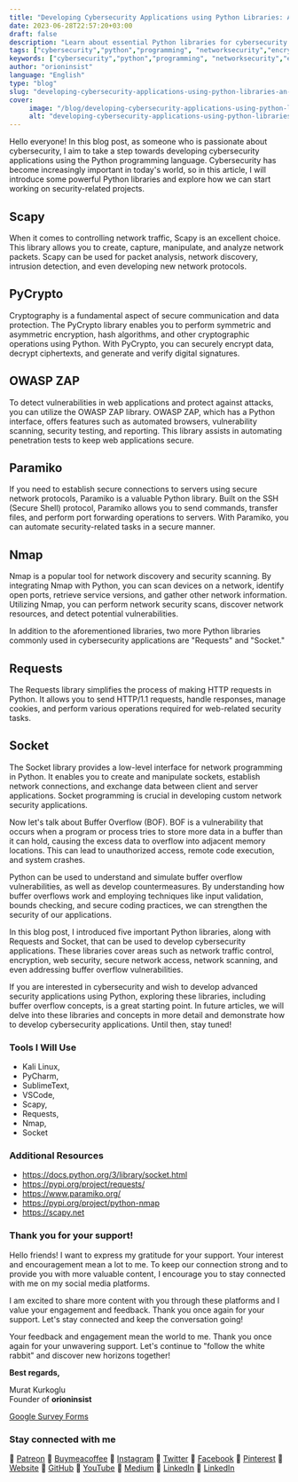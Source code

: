 ```yaml
---
title: "Developing Cybersecurity Applications using Python Libraries: An Introduction"
date: 2023-06-28T22:57:20+03:00
draft: false
description: "Learn about essential Python libraries for cybersecurity applications and explore buffer overflow vulnerabilities. Stay tuned for more."
tags: ["cybersecurity","python","programming", "networksecurity","encryption", "websecurity"]
keywords: ["cybersecurity","python","programming", "networksecurity","encryption", "websecurity"]
author: "orioninsist"
language: "English"
type: "blog"
slug: "developing-cybersecurity-applications-using-python-libraries-an-introduction"
cover:
     image: "/blog/developing-cybersecurity-applications-using-python-libraries-an-introduction.md.png"
     alt: "developing-cybersecurity-applications-using-python-libraries-an-introduction-image"
---
```


Hello everyone! In this blog post, as someone who is passionate about cybersecurity, I aim to take a step towards developing cybersecurity applications using the Python programming language. Cybersecurity has become increasingly important in today's world, so in this article, I will introduce some powerful Python libraries and explore how we can start working on security-related projects.

## Scapy
When it comes to controlling network traffic, Scapy is an excellent choice. This library allows you to create, capture, manipulate, and analyze network packets. Scapy can be used for packet analysis, network discovery, intrusion detection, and even developing new network protocols.

## PyCrypto
Cryptography is a fundamental aspect of secure communication and data protection. The PyCrypto library enables you to perform symmetric and asymmetric encryption, hash algorithms, and other cryptographic operations using Python. With PyCrypto, you can securely encrypt data, decrypt ciphertexts, and generate and verify digital signatures.

## OWASP ZAP
To detect vulnerabilities in web applications and protect against attacks, you can utilize the OWASP ZAP library. OWASP ZAP, which has a Python interface, offers features such as automated browsers, vulnerability scanning, security testing, and reporting. This library assists in automating penetration tests to keep web applications secure.

## Paramiko
If you need to establish secure connections to servers using secure network protocols, Paramiko is a valuable Python library. Built on the SSH (Secure Shell) protocol, Paramiko allows you to send commands, transfer files, and perform port forwarding operations to servers. With Paramiko, you can automate security-related tasks in a secure manner.

## Nmap
Nmap is a popular tool for network discovery and security scanning. By integrating Nmap with Python, you can scan devices on a network, identify open ports, retrieve service versions, and gather other network information. Utilizing Nmap, you can perform network security scans, discover network resources, and detect potential vulnerabilities.

In addition to the aforementioned libraries, two more Python libraries commonly used in cybersecurity applications are "Requests" and "Socket."

## Requests
The Requests library simplifies the process of making HTTP requests in Python. It allows you to send HTTP/1.1 requests, handle responses, manage cookies, and perform various operations required for web-related security tasks.

## Socket
The Socket library provides a low-level interface for network programming in Python. It enables you to create and manipulate sockets, establish network connections, and exchange data between client and server applications. Socket programming is crucial in developing custom network security applications.

Now let's talk about Buffer Overflow (BOF). BOF is a vulnerability that occurs when a program or process tries to store more data in a buffer than it can hold, causing the excess data to overflow into adjacent memory locations. This can lead to unauthorized access, remote code execution, and system crashes.

Python can be used to understand and simulate buffer overflow vulnerabilities, as well as develop countermeasures. By understanding how buffer overflows work and employing techniques like input validation, bounds checking, and secure coding practices, we can strengthen the security of our applications.

In this blog post, I introduced five important Python libraries, along with Requests and Socket, that can be used to develop cybersecurity applications. These libraries cover areas such as network traffic control, encryption, web security, secure network access, network scanning, and even addressing buffer overflow vulnerabilities.

If you are interested in cybersecurity and wish to develop advanced security applications using Python, exploring these libraries, including buffer overflow concepts, is a great starting point. In future articles, we will delve into these libraries and concepts in more detail and demonstrate how to develop cybersecurity applications. Until then, stay tuned!

### Tools I Will Use
* Kali Linux,
* PyCharm,
* SublimeText,
* VSCode,
* Scapy,
* Requests,
* Nmap,
* Socket

### Additional Resources
* https://docs.python.org/3/library/socket.html
* https://pypi.org/project/requests/
* https://www.paramiko.org/
* https://pypi.org/project/python-nmap
* https://scapy.net

### Thank you for your support! 

Hello friends! I want to express my gratitude for your support. Your interest and encouragement mean a lot to me. To keep our connection strong and to provide you with more valuable content, I encourage you to stay connected with me on my social media platforms.

I am excited to share more content with you through these platforms and I value your engagement and feedback. Thank you once again for your support. Let's stay connected and keep the conversation going!

Your feedback and engagement mean the world to me. Thank you once again for your unwavering support.
Let's continue to "follow the white rabbit" and discover new horizons together!

**Best regards,**

 Murat Kurkoglu\
Founder of **orioninsist**

[Google Survey Forms](https://forms.gle/USJRqLRPQYF4x3Pa6)

### Stay connected with me

🔗 [Patreon](https://www.patreon.com/orioninsist)
🔗 [Buymeacoffee](https://www.buymeacoffee.com/orioninsist)
🔗 [Instagram](https://www.instagram.com/insistorion/)
🔗 [Twitter](https://twitter.com/InsistOrion/)
🔗 [Facebook](https://www.facebook.com/insistorion)
🔗 [Pinterest](https://www.pinterest.com/orioninsist/)
🔗 [Website](https://orioninsist.org/)
🔗 [GitHub](https://github.com/orioninsist)
🔗 [YouTube](https://www.youtube.com/@orioninsist-official/)
🔗 [Medium](https://orioninsist.dev/)
🔗 [LinkedIn](https://www.linkedin.com/in/-murat-kurkoglu/)
🔗 [LinkedIn](https://www.linkedin.com/company/orioninsist/)
